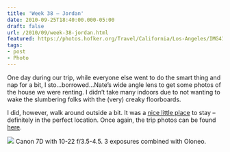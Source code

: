 ```yaml
---
title: 'Week 38 – Jordan'
date: 2010-09-25T18:40:00.000-05:00
draft: false
url: /2010/09/week-38-jordan.html
featured: https://photos.hofker.org/Travel/California/Los-Angeles/IMG4126-HDR/1023958609_Gsx8x-L.jpg
tags: 
- post
- Photo
---
```


One day during our trip, while everyone else went to do the smart thing and nap for a bit, I sto…borrowed…Nate’s wide angle lens to get some photos of the house we were renting. I didn’t take many indoors due to not wanting to wake the slumbering folks with the (very) creaky floorboards.

I did, however, walk around outside a bit. It was a [nice little place](https://froghollowhouse.com/) to stay – definitely in the perfect location. Once again, the trip photos can be found [here](https://photos.hofker.org/Travel/California/Los-Angeles/13940899_2Ake6#1023958609_Gsx8x).

[![](https://photos.hofker.org/Travel/California/Los-Angeles/IMG4126-HDR/1023958609_Gsx8x-L.jpg)](https://photos.hofker.org/Travel/California/Los-Angeles/13940899_2Ake6#1023958609_Gsx8x-A-LB) Canon 7D with 10-22 f/3.5-4.5. 3 exposures combined with Oloneo.